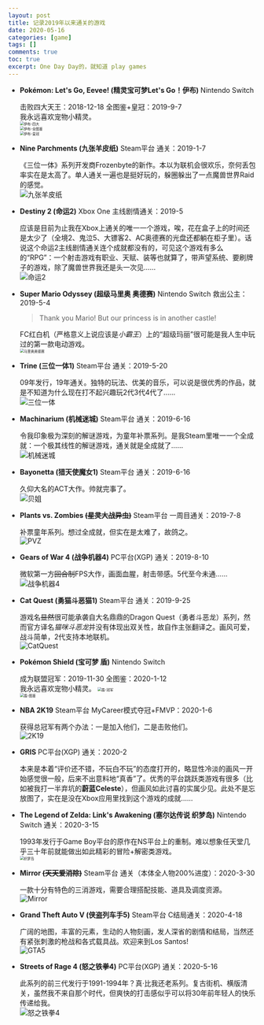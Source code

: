 ```yaml
---
layout: post
title: 记录2019年以来通关的游戏
date: 2020-05-16
categories: [game]
tags: []
comments: true
toc: true
excerpt: One Day Day的，就知道 play games
---
```


- **Pokémon: Let's Go, Eevee!  (精灵宝可梦Let's Go！伊布)** Nintendo Switch

  击败四大天王：2018-12-18 全图鉴+皇冠：2019-9-7  
  我永远喜欢宠物小精灵。  
  <img src="https://chensunuoft.github.io/new_blog/images/completed_games/Pokemon-Eevee-HOF.jpg" alt="伊布-四大" style="zoom:50%;" />  
  <img src="https://chensunuoft.github.io/new_blog/images/completed_games/Pokemon-Eevee-Pokedex.jpg" alt="伊布-全图鉴" style="zoom:50%;" />  
  <img src="https://chensunuoft.github.io/new_blog/images/completed_games/Pokemon-Eevee-Crown.jpg" alt="伊布-皇冠" style="zoom:50%;" />
  
- **Nine Parchments (九张羊皮纸)** Steam平台 通关：2019-1-7

  《三位一体》系列开发商Frozenbyte的新作。本以为联机会很欢乐，奈何丢包率实在是太高了。单人通关一遍也是挺好玩的，躲圈躲出了一点魔兽世界Raid的感觉。  
  ![九张羊皮纸](https://chensunuoft.github.io/new_blog/images/completed_games/Nine-Parchments.jpg)
  
- **Destiny 2 (命运2)** Xbox One 主线剧情通关：2019-5

  应该是目前为止我在Xbox上通关的唯一一个游戏，唉，花在盒子上的时间还是太少了（全境2、鬼泣5、大镖客2、AC奥德赛的光盘还都躺在柜子里）。话说这个命运2主线剧情通关连个成就都没有的，可见这个游戏有多么的“RPG”：一个射击游戏有职业、天赋、装等也就算了，带声望系统、要刷牌子的游戏，除了魔兽世界我还是头一次见……  
  ![命运2](https://chensunuoft.github.io/new_blog/images/completed_games/Destiny-2.jpg)
  
- **Super Mario Odyssey (超级马里奥 奥德赛)** Nintendo Switch 救出公主：2019-5-4

  > Thank you Mario! But our princess is in another castle!
  
  FC红白机（严格意义上说应该是*小霸王*）上的“超级玛丽”很可能是我人生中玩过的第一款电动游戏。  
  <img src="https://chensunuoft.github.io/new_blog/images/completed_games/Super-Mario-Odyssey.jpg" alt="马里奥奥德赛" style="zoom:50%;" />

- **Trine (三位一体1)** Steam平台 通关：2019-5-20

  09年发行，19年通关。独特的玩法、优美的音乐，可以说是很优秀的作品，就是不知道为什么现在打不起兴趣玩2代3代4代了……  
  ![三位一体](https://chensunuoft.github.io/new_blog/images/completed_games/Trine.jpg)

- **Machinarium (机械迷城)** Steam平台 通关：2019-6-16

  令我印象极为深刻的解谜游戏，为童年补票系列。是我Steam里唯一一个全成就：一个极其线性的解谜游戏，通关就是全成就了……  
  ![机械迷城](https://chensunuoft.github.io/new_blog/images/completed_games/Machinarium.jpg)

- **Bayonetta (猎天使魔女1)** Steam平台 通关：2019-6-16

  久仰大名的ACT大作。帅就完事了。  
  ![贝姐](https://chensunuoft.github.io/new_blog/images/completed_games/Bayonetta.jpg)

- **Plants vs. Zombies ~~(星灵大战异虫)~~** Steam平台 一周目通关：2019-7-8

  补票童年系列。想过全成就，但实在是太难了，故鸽之。  
  ![PVZ](https://chensunuoft.github.io/new_blog/images/completed_games/PVZ.jpg)

- **Gears of War 4 (战争机器4)** PC平台(XGP) 通关：2019-8-10

  微软第一方~~回合制~~FPS大作，画面血腥，射击带感。5代至今未通……  
  ![战争机器4](https://chensunuoft.github.io/new_blog/images/completed_games/Gears-of-War-4.jpg)

- **Cat Quest (勇猫斗恶猫1)** Steam平台 通关：2019-9-25

  游戏名~~显然~~很可能承袭自大名鼎鼎的Dragon Quest（勇者斗恶龙）系列，然而官方译名*猫咪斗恶龙*并没有体现出双关性，故自作主张翻译之。画风可爱，战斗简单，2代支持本地联机。  
  ![CatQuest](https://chensunuoft.github.io/new_blog/images/completed_games/CatQuest.jpg)

- **Pokémon Shield (宝可梦 盾)** Nintendo Switch

  成为联盟冠军：2019-11-30 全图鉴：2020-1-12  
  我永远喜欢宠物小精灵。
  <img src="https://chensunuoft.github.io/new_blog/images/completed_games/Pokemon-Shield-Champion.jpg" alt="盾-冠军" style="zoom:50%;" />  
  <img src="https://chensunuoft.github.io/new_blog/images/completed_games/Pokemon-Shield-Pokedex.jpg" alt="盾-图鉴" style="zoom:50%;" />

- **NBA 2K19** Steam平台 MyCareer模式夺冠+FMVP：2020-1-6

  获得总冠军有两个办法：一是加入他们，二是击败他们。  
  ![2K19](https://chensunuoft.github.io/new_blog/images/completed_games/NBA-2K19.jpg)

- **GRIS** PC平台(XGP) 通关：2020-2

  本来是本着“评价还不错，不玩白不玩”的态度打开的，略显性冷淡的画风一开始感觉很一般，后来不出意料地“真香”了。优秀的平台跳跃类游戏有很多（比如被我打一半弃坑的**蔚蓝Celeste**），但画风如此讨喜的实属少见。此处不是忘放图了，实在是没在Xbox应用里找到这个游戏的成就……

- **The Legend of Zelda: Link's Awakening (塞尔达传说 织梦岛)** Nintendo Switch 通关：2020-3-15

  1993年发行于Game Boy平台的原作在NS平台上的重制。难以想象任天堂几乎三十年前就能做出如此精彩的冒险+解密类游戏。  
  <img src="https://chensunuoft.github.io/new_blog/images/completed_games/Link's-Awakening.jpg" alt="织梦岛" style="zoom:50%;" />

- **Mirror ~~(天天爱消除)~~** Steam平台 通关（本体全人物200%进度）：2020-3-30

  一款十分有特色的三消游戏，需要合理搭配技能、道具及调度资源。  
  ![Mirror](https://chensunuoft.github.io/new_blog/images/completed_games/Mirror.jpg)

- **Grand Theft Auto V (侠盗列车手5)** Steam平台 C结局通关：2020-4-18

  广阔的地图，丰富的元素，生动的人物刻画，发人深省的剧情和结局，当然还有紧张刺激的枪战和各式载具战。欢迎来到Los Santos!  
  ![GTA5](https://chensunuoft.github.io/new_blog/images/completed_games/GTA-V.jpg)


- **Streets of Rage 4 (怒之铁拳4)** PC平台(XGP) 通关：2020-5-16

  此系列的前三代发行于1991-1994年？真·比我还老系列。复古街机、横版清关，虽然我不来自那个时代，但爽快的打击感似乎可以将30年前年轻人的快乐传递给我。  
  ![怒之铁拳4](https://chensunuoft.github.io/new_blog/images/completed_games/Streets-of-Rage-4.jpg)

